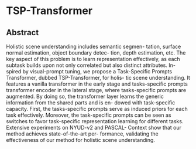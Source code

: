 # TSP-Transformer
## Abstract
Holistic scene understanding includes semantic segmen-
tation, surface normal estimation, object boundary detec-
tion, depth estimation, etc. The key aspect of this problem
is to learn representation effectively, as each subtask builds
upon not only correlated but also distinct attributes. In-
spired by visual-prompt tuning, we propose a Task-Specific
Prompts Transformer, dubbed TSP-Transformer, for holis-
tic scene understanding. It features a vanilla transformer
in the early stage and tasks-specific prompts transformer
encoder in the lateral stage, where tasks-specific prompts
are augmented. By doing so, the transformer layer learns
the generic information from the shared parts and is en-
dowed with task-specific capacity. First, the tasks-specific
prompts serve as induced priors for each task effectively.
Moreover, the task-specific prompts can be seen as switches
to favor task-specific representation learning for different
tasks. Extensive experiments on NYUD-v2 and PASCAL-
Context show that our method achieves state-of-the-art per-
formance, validating the effectiveness of our method for
holistic scene understanding.
